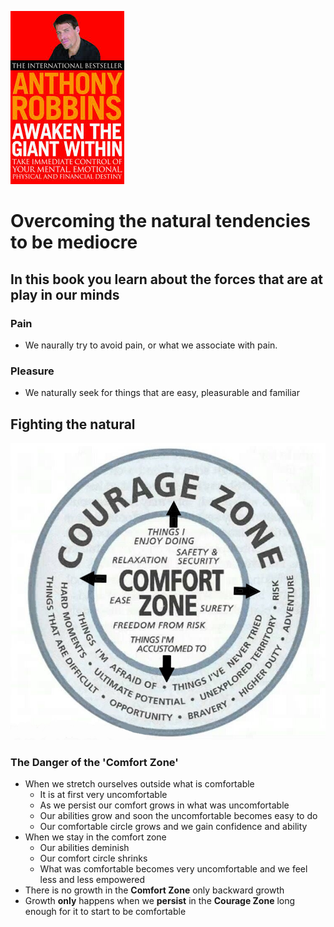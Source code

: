 ![cover](images/cover-awaken.jpg)
# Overcoming the natural tendencies to be mediocre
## In this book you learn about the forces that are at play in our minds
### Pain
- We naurally try to avoid pain, or what we associate with pain.
### Pleasure
- We naturally seek for things that are easy, pleasurable and familiar
## Fighting the natural 
![Couragezone](images/couragezone.jpg)
### The Danger of the 'Comfort Zone' 
- When we stretch ourselves outside what is comfortable
  - It is at first very uncomfortable
  - As we persist our comfort grows in what was uncomfortable
  - Our abilities grow and soon the uncomfortable becomes easy to do
  - Our comfortable circle grows and we gain confidence and ability
- When we stay in the comfort zone
  - Our abilities deminish
  - Our comfort circle shrinks
  - What was comfortable becomes very uncomfortable and we feel less and less empowered
- There is no growth in the **Comfort Zone** only backward growth
- Growth **only** happens when we **persist** in the **Courage Zone** long enough for it to start to be comfortable
